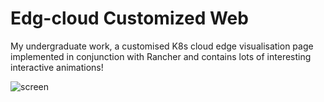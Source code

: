 # Edg-cloud Customized Web
My undergraduate work, a customised K8s cloud edge visualisation page implemented in conjunction with Rancher and contains lots of interesting interactive animations!


![screen](https://github.com/fwyc0573/EdgeCloudCustomizedWeb/blob/main/fig/fig.png)
